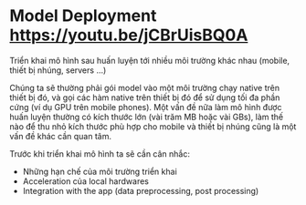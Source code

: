# Model Deployment https://youtu.be/jCBrUisBQ0A

Triển khai mô hình sau huấn luyện tới nhiều môi trường khác nhau (mobile, thiết bị nhúng, servers ...)

Chúng ta sẽ thường phải gói model vào một môi trường chạy native trên thiết bị đó, và gọi các hàm native trên thiết bị đó để sử dụng tối đa phần cứng (ví dụ GPU trên mobile phones). Một vấn đề nữa làm mô hình được huấn luyện thường có kích thước lớn (vài trăm MB hoặc vài GBs), làm thế nào để thu nhỏ kích thước phù hợp cho mobile và thiết bị nhúng cũng là một vấn đề khác cần quan tâm.

Trước khi triển khai mô hình ta sẽ cần cân nhắc:
- Những hạn chế của môi trường triển khai
- Acceleration của local hardwares
- Integration with the app (data preprocessing, post processing)

